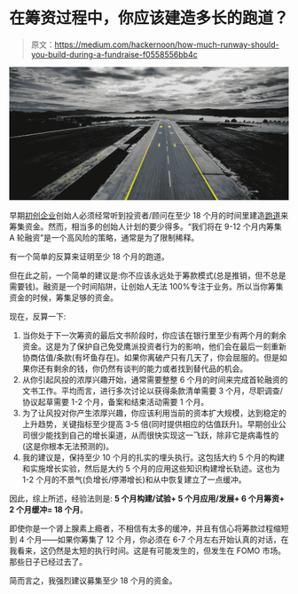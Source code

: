 # 在筹资过程中，你应该建造多长的跑道？

> 原文：<https://medium.com/hackernoon/how-much-runway-should-you-build-during-a-fundraise-f0558556bb4c>

![](img/13f199b283fabe3d357351b90cfe0bb6.png)

早期[初创企业](https://hackernoon.com/tagged/startup)创始人必须经常听到投资者/顾问在至少 18 个月的时间里建造[跑道](https://hackernoon.com/tagged/runway)来筹集资金。然而，相当多的创始人计划的要少得多。“我们将在 9-12 个月内筹集 A 轮融资”是一个高风险的策略，通常是为了限制稀释。

有一个简单的反算来证明至少 18 个月的跑道。

但在此之前，一个简单的建议是:你不应该永远处于筹款模式(总是推销，但不总是需要钱)。融资是一个时间陷阱，让创始人无法 100%专注于业务。所以当你筹集资金的时候，筹集足够的资金。

现在，反算一下:

1.  当你处于下一次筹资的最后文书阶段时，你应该在银行里至少有两个月的剩余资金。这是为了保护自己免受鹰派投资者行为的影响，他们会在最后一刻重新协商估值/条款(有坏鱼存在)。如果你离破产只有几天了，你会屈服的。但是如果你还有剩余的钱，你仍然有谈判的能力或者找到替代品的机会。
2.  从你引起风投的浓厚兴趣开始，通常需要整整 6 个月的时间来完成首轮融资的文书工作。平均而言，进行多次讨论以获得条款清单需要 3 个月，尽职调查/协议起草需要 1-2 个月，备案和结束活动需要 1 个月。
3.  为了让风投对你产生浓厚兴趣，你应该利用当前的资本扩大规模，达到稳定的上升趋势，关键指标至少提高 3-5 倍(同时提供相应的估值跃升)。早期创业公司很少能找到自己的增长渠道，从而很快实现这一飞跃，除非它是病毒性的(这是你根本无法预测的)。
4.  我的建议是，保持至少 10 个月的扎实的埋头执行。这包括大约 5 个月的构建和实施增长实验，然后是大约 5 个月的应用这些知识构建增长轨迹。这也为 1-2 个月的不景气(负增长/停滞增长)和从中恢复建立了一点缓冲。

因此，综上所述，经验法则是: **5 个月构建/试验+ 5 个月应用/发展+ 6 个月筹资+ 2 个月缓冲= 18 个月**。

即使你是一个肾上腺素上瘾者，不相信有太多的缓冲，并且有信心将筹款过程缩短到 4 个月——如果你筹集了 12 个月，你必须在 6-7 个月左右开始认真的对话，在我看来，这仍然是太短的执行时间。这是有可能发生的，但发生在 FOMO 市场。那些日子已经过去了。

简而言之，我强烈建议募集至少 18 个月的资金。